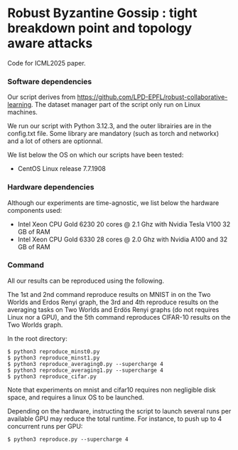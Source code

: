 # Robust Byzantine Gossip : tight breakdown point and topology aware attacks

Code for ICML2025 paper.

### Software dependencies

Our script derives from https://github.com/LPD-EPFL/robust-collaborative-learning.  The dataset manager part of the script only run on Linux machines. 

We run our script with Python 3.12.3, and the outer librairies are in the config.txt file. Some library are mandatory (such as torch and networkx) and a lot of others are optionnal.

We list below the OS on which our scripts have been tested:
* CentOS Linux release 7.7.1908

### Hardware dependencies

Although our experiments are time-agnostic, we list below the hardware components used:
* Intel Xeon CPU Gold 6230 20 cores @ 2.1 Ghz with Nvidia Tesla V100 32 GB of RAM
* Intel Xeon CPU Gold 6330 28 cores @ 2.0 Ghz with Nvidia A100 and 32 GB of RAM

  
### Command
All our results can be reproduced using the following.

The 1st and 2nd command reproduce results on MNIST in on the Two Worlds and Erdos Renyi graph, the 3rd and 4th reproduce results on the averaging tasks on Two Worlds and Erdös Renyi graphs (do not requires Linux nor a GPU), and the 5th command reproduces CIFAR-10 results on the Two Worlds graph.

In the root directory:
```
$ python3 reproduce_minst0.py
$ python3 reproduce_minst1.py
$ python3 reproduce_averaging0.py --supercharge 4
$ python3 reproduce_averaging1.py --supercharge 4
$ python3 reproduce_cifar.py
```

Note that experiments on mnist and cifar10 requires non negligible disk space, and requires a linux OS to be launched. 

Depending on the hardware, instructing the script to launch several runs per available GPU may reduce the total runtime.
For instance, to push up to 4 concurrent runs per GPU:
```
$ python3 reproduce.py --supercharge 4
```
